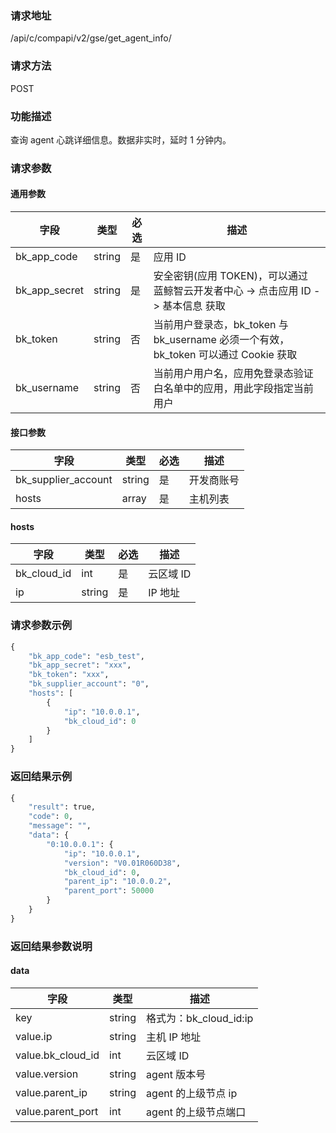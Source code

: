 
### 请求地址

/api/c/compapi/v2/gse/get_agent_info/



### 请求方法

POST


### 功能描述

查询 agent 心跳详细信息。数据非实时，延时 1 分钟内。

### 请求参数


#### 通用参数

| 字段 | 类型 | 必选 |  描述 |
|-----------|------------|--------|------------|
| bk_app_code  |  string    | 是 | 应用 ID     |
| bk_app_secret|  string    | 是 | 安全密钥(应用 TOKEN)，可以通过 蓝鲸智云开发者中心 -&gt; 点击应用 ID -&gt; 基本信息 获取 |
| bk_token     |  string    | 否 | 当前用户登录态，bk_token 与 bk_username 必须一个有效，bk_token 可以通过 Cookie 获取 |
| bk_username  |  string    | 否 | 当前用户用户名，应用免登录态验证白名单中的应用，用此字段指定当前用户 |

#### 接口参数

| 字段      |  类型      | 必选   |  描述      |
|-----------|------------|--------|------------|
| bk_supplier_account | string     | 是     | 开发商账号 |
| hosts          |  array     | 是     | 主机列表 |

#### hosts

| 字段      |  类型      | 必选   |  描述      |
|-----------|------------|--------|------------|
| bk_cloud_id |  int    | 是     | 云区域 ID |
| ip          |  string | 是     | IP 地址 |

### 请求参数示例

```python
{
    "bk_app_code": "esb_test",
    "bk_app_secret": "xxx",
    "bk_token": "xxx",
    "bk_supplier_account": "0",
    "hosts": [
        {
            "ip": "10.0.0.1",
            "bk_cloud_id": 0
        }
    ]
}
```

### 返回结果示例

```python
{
    "result": true,
    "code": 0,
    "message": "",
    "data": {
        "0:10.0.0.1": {
            "ip": "10.0.0.1",
            "version": "V0.01R060D38",
            "bk_cloud_id": 0,
            "parent_ip": "10.0.0.2",
            "parent_port": 50000
        }
    }
}
```

### 返回结果参数说明

#### data

| 字段      | 类型      | 描述      |
|-----------|-----------|-----------|
| key                | string       | 格式为：bk_cloud_id:ip |
| value.ip           | string       | 主机 IP 地址 |
| value.bk_cloud_id  | int          | 云区域 ID |
| value.version      | string       | agent 版本号 |
| value.parent_ip    | string       | agent 的上级节点 ip |
| value.parent_port  | int          | agent 的上级节点端口 |